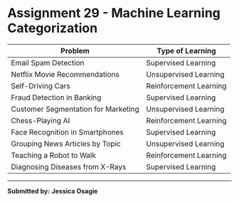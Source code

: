 # Assignment 29 - Machine Learning Categorization

| **Problem** | **Type of Learning** |
|-------------|----------------------|
| Email Spam Detection | Supervised Learning |
| Netflix Movie Recommendations | Unsupervised Learning |
| Self-Driving Cars | Reinforcement Learning |
| Fraud Detection in Banking | Supervised Learning |
| Customer Segmentation for Marketing | Unsupervised Learning |
| Chess-Playing AI | Reinforcement Learning |
| Face Recognition in Smartphones | Supervised Learning |
| Grouping News Articles by Topic | Unsupervised Learning |
| Teaching a Robot to Walk | Reinforcement Learning |
| Diagnosing Diseases from X-Rays | Supervised Learning |

---

**Submitted by:** **Jessica Osagie** 
